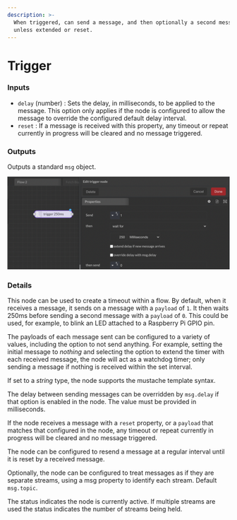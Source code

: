 ```yaml
---
description: >-
  When triggered, can send a message, and then optionally a second message,
  unless extended or reset.
---
```


# Trigger

### Inputs

* `delay` (number) : Sets the delay, in milliseconds, to be applied to the message. This option only applies if the node is configured to allow the message to override the configured default delay interval.&#x20;
* `reset` : If a message is received with this property, any timeout or repeat currently in progress will be cleared and no message triggered.

### Outputs&#x20;

Outputs a standard `msg` object.

![](<../../../.gitbook/assets/image (22).png>)

### Details

This node can be used to create a timeout within a flow. By default, when it receives a message, it sends on a message with a `payload` of `1`. It then waits 250ms before sending a second message with a `payload` of `0`. This could be used, for example, to blink an LED attached to a Raspberry Pi GPIO pin.

The payloads of each message sent can be configured to a variety of values, including the option to not send anything. For example, setting the initial message to _nothing_ and selecting the option to extend the timer with each received message, the node will act as a watchdog timer; only sending a message if nothing is received within the set interval.

If set to a _string_ type, the node supports the mustache template syntax.

The delay between sending messages can be overridden by `msg.delay` if that option is enabled in the node. The value must be provided in milliseconds.

If the node receives a message with a `reset` property, or a `payload` that matches that configured in the node, any timeout or repeat currently in progress will be cleared and no message triggered.

The node can be configured to resend a message at a regular interval until it is reset by a received message.

Optionally, the node can be configured to treat messages as if they are separate streams, using a msg property to identify each stream. Default `msg.topic`.

The status indicates the node is currently active. If multiple streams are used the status indicates the number of streams being held.
